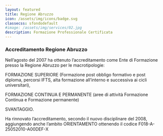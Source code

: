```yaml
---
layout: featured
title: Regione Abruzzo
icon: /assets/img/icons/badge.svg
classecss: sfondodefault
#image: /assets/img/services/02.jpg
description: Formazione Professionale Certificata
---
```


### **Accreditamento Regione Abruzzo**

Nell’agosto del 2007 ha ottenuto l’accreditamento come Ente di Formazione presso la Regione Abruzzo per le macrotipologie:

FORMAZIONE SUPERIORE (Formazione post obbligo formativo e post diploma, percorsi IFTS, alta formazione all’interno e successiva ai cicli universitari),

FORMAZIONE CONTINUA E PERMANENTE (aree di attività Formazione Continua e Formazione permanente)

SVANTAGGIO.

Ha rinnovato l’accreditamento, secondo il nuovo disciplinare del 2008, aggiungendo anche l’ambito ORIENTAMENTO ottenendo il codice F018-A-25052010-A00DEF-X